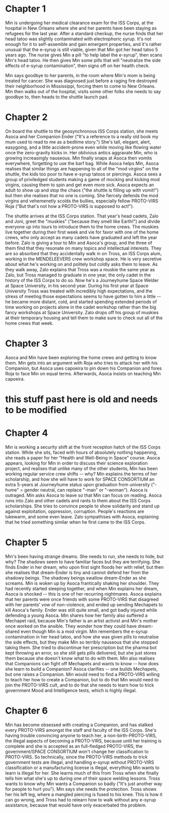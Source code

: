 # Chapter 1

Min is undergoing her medical clearance exam for the ISS Corps, at the hospital in New Orleans where she and her parents have been staying as refugees for the last year. After a standard checkup, the nurse finds that her head tatoo was slightly contaminated with electrophoric syrup. It's not enough for it to self-assemble and gain emergent properties, and it's rather unusual that the e-syrup is still viable, given that Min got her head tatoo 5 years ago. The nurse gives Min a pill "to help label the e-syrup", then scans Min's head tatoo. He then gives Min some pills that will "neutralize the side effects of e-syrup contamination", then signs off on her health check. 

Min says goodbye to her parents, in the room where Min's mom is being treated for cancer. She was diagnosed just before a raging fire destroyed their neighborhood in Mississippi, forcing them to come to New Orleans. Min then walks out of the hospital, visits some other folks she needs to say goodbye to, then heads to the shuttle launch pad.

# Chapter 2

On board the shuttle to the geosynchronous ISS Corps station, she meets Asoca and her Companion Ender ("It's a reference to a really old book my mum used to read to me as a bedtime story.") She's tall, elegant, alert, easygoing, and a little accident-prone even while moving like flowing water once the zero-gravity kicks in. Her oblivious antics aggravate Min, who is growing increasingly nauseous. Min finally snaps at Asoca then vomits everywhere, forgetting to use the barf bag. While Asoca helps Min, Asoca realises that similar things are happening to all of the "mod virgins" on the shuttle, the kids too poor to have e-syrup tatoos or piercings. Asoca sees a group of priviledged students making a game of mocking and kicking mod virgins, causing them to spin and get even more sick. Asoca expects an adult to show up and stop the chaos ("the shuttle is filling up with vomit!") but then she realises that no one is coming. She fiercely defends the mod virgins and vehemenetly scolds the bullies, especially fellow PROTO-VIRS Roja ("But that's not how a PROTO-VIRS is supposed to act!"). 

The shuttle arrives at the ISS Corps station. That year's head cadets, Zalo and Joni, greet the "muskies" ("because they smell like Earth!") and divide everyone up into tours to introduce them to the home crews. The muskies live together during their first week and vie for favor with one of the home crews, who only accept as many cadets have graduated and left the year before. Zalo is giving a tour to Min and Asoca's group, and the three of them find that they resonate on many topics and intellectual interests. They are so absorbed that they accidentally walk in on Tross, an ISS Corps alum, working in the MENDELEEVERS crew workshop space. He is very secretive about what he's working on and politely but coldly asks them to leave. As they walk away, Zalo explains that Tross was a muskie the same year as Zalo, but Tross managed to graduate in one year, the only cadet in the history of the ISS Corps to do so. Now he's a Journeyhume Space Welder at Space University, in his second year. During his first year at Space University Tross was treated with incredibly high expectations, and the stress of meeting those expectations seems to have gotten to him a little -- he became more distant, cold, and started spending extended periods of time working on projects alone in the cadet workshop rather than the big fancy workshops at Space University. Zalo drops off his group of muskies at their temporary housing and tell them to make sure to check out all of the home crews that week. 

# Chapter 3

Asoca and Min have been exploring the home crews and getting to know them. Min gets into an argument with Roja who tries to attack her with his Companion, but Asoca uses capoeira to pin down his Companion and fores Roja to face Min on equal terms. Afterwards, Asoca insists on teaching Min capoeira. 

# this stuff past here is old and needs to be modified

# Chapter 4

Min is working a security shift at the front reception hatch of the ISS Corps station. While she sits, faced with hours of absolutely nothing happening, she reads a paper for her "Health and Well-Being in Space" course. Asoca appears, looking for Min in order to discuss their science exploration project, and realises that unlike many of the other students, Min has been working regular service crew shifts -- why? Min explains the terms of her scholarship, and how she will have to work for SPACE CONSORTIUM an extra 5-years at Journeyhume status upon graduation from university ("-hume" = gender neutral, can replace "-man" or "-woman"). Asoca is outraged. Min asks Asoca to leave so that Min can focus on reading. Asoca runs into Zalo and other cadets and rants to them about the ISS Corps scholarships. She tries to convince people to show solidarity and stand up against exploitation, oppression, corruption. People's reactions are lukewarm, and some even leave. Zalo sympathises with Asoca, explaining that he tried something similar when he first came to the ISS Corps. 

# Chapter 5

Min's been having strange dreams. She needs to run, she needs to hide, but why? The shadows seem to have familiar faces but they are terrifying. She finds Ender in her dream, who upon first sight floods her with relief, but then she realises that dream-Ender is tiny and cannot defend her from the shadowy beings. The shadowy beings swallow dream-Ender as she screams. Min is woken up by Asoca frantically shaking her shoulder. They had recently started sleeping together, and when Min explains her dream, Asoca is shocked -- this is one of her recurring nightmares. Asoca explains that her parents were once friends with some PROTO-VIRS that disagreed with her parents' vow of non-violence, and ended up sending Mechapets to kill Asoca's family. Ender was still quite small, and got badly injured while defending a young Asoca. Min shares how her family also suffered a Mechapet raid, because Min's father is an artist activist and Min's mother once worked on the ansible. They wonder how they could have dream-shared even though Min is a mod virgin. Min remembers the e-syrup contamination in her head tatoo, and how she was given pills to neutralise the side effects, but they make Min so terribly nauseous that she stopped taking them. She tried to discontinue her prescription but the pharma bot kept throwing an error, so she still gets pills delivered, but she just stores them because she doesn't know what to do with them. Min also realises that Companions can fight off Mechapets and wants to know -- how does she learn to build a Companion? Asoca clarifies -- one builds Mechapets, but one raises a Companion. Min would need to find a PROTO-VIRS willing to teach her how to create a Companion, but to do that Min would need to join the PROTO-VIRS cult, and to do that she needs to learn how to trick government Mood and Intelligence tests, which is highly illegal. 

# Chapter 6

Min has become obsessed with creating a Companion, and has stalked every PROTO-VIRS amongst the staff and faculty of the ISS Corps. She's having trouble convincing anyone to teach her, a non-birth-PROTO-VIRS, the illegal aspects of becoming a PROTO-VIRS, because until her training is complete and she is accepted as an full-fledged PROTO-VIRS, the government/SPACE CONSORTIUM won't change her classification to PROTO-VIRS. So technically, since the PROTO-VIRS methods to trick government tests are illegal, and handling e-syrup without PROTO-VIRS classification or a manufacturing license is illegal, everything Min wants to learn is illegal for her. She learns much of this from Tross when she finally tells him what she's up to during one of their space welding lessons. Tross wants to know why Min wants a Companion so badly ("It's just another way for people to hurt you"). Min says she needs the protection. Tross shows her his left leg, where a mangled piercing is fused to his knee. This is how it can go wrong, and Tross had to relearn how to walk without any e-syrup assistance, because that would have only exacerbated the problem. 

